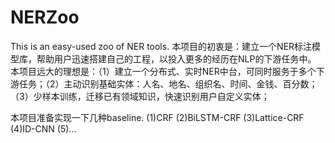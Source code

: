 # NERZoo
This is an easy-used zoo of NER tools.
本项目的初衷是：建立一个NER标注模型库，帮助用户迅速搭建自己的工程，以投入更多的经历在NLP的下游任务中。
本项目远大的理想是：（1）建立一个分布式、实时NER中台，可同时服务于多个下游任务；（2）主动识别基础实体：人名、地名、组织名、时间、金钱、百分数；（3）少样本训练，迁移已有领域知识，快速识别用户自定义实体；

本项目准备实现一下几种baseline.
(1)CRF
(2)BiLSTM-CRF
(3)Lattice-CRF
(4)ID-CNN
(5)...
